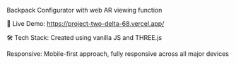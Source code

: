 Backpack Configurator with web AR viewing function


🚀 Live Demo: https://project-two-delta-68.vercel.app/

🛠️ Tech Stack:
Created using vanilla JS and THREE.js

Responsive: Mobile-first approach, fully responsive across all major devices


